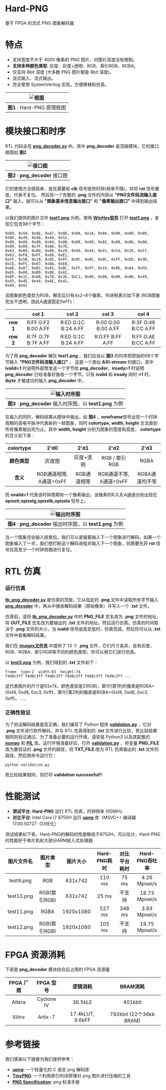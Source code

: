 Hard-PNG
===========================
基于 FPGA 的流式 PNG 图象解码器



# 特点
* 支持宽度不大于 4000 像素的 PNG 图片，对图片高度没有限制。
* **支持多种颜色类型**: 灰度、灰度+透明、RGB、索引RGB、RGBA。
* 仅支持 8bit 深度 (大多数 PNG 图片都是 8bit 深度)。
* 流式输入、流式输出。
* 完全使用 SystemVerilog 实现，方便移植和仿真。

| ![框图](https://github.com/WangXuan95/Hard-PNG/blob/master/images/blockdiagram.png) |
| :----: |
| **图1** : Hard-PNG 原理框图 |



# 模块接口和时序

RTL 代码全在 [**png_decoder.sv**](https://github.com/WangXuan95/Hard-PNG/blob/master/png_decoder.sv) 中。其中 **png_decoder** 是顶层模块，它的接口框图如 **图2**

| ![接口图](https://github.com/WangXuan95/Hard-PNG/blob/master/images/interface.png) |
| :----: |
| **图2** : **png_decoder** 接口图 |

它的使用方法很简单，首先需要给 **clk** 信号提供时钟(频率不限)，并将 **rst** 信号置低，代表不复位。
然后将一个完整的 **.png** 文件的内容从 **"PNG文件码流输入接口"** 输入，就可以从 **"图象基本信息输出接口"** 和 **"像素输出接口"** 中得到输出结果。

以我们提供的图片文件 [**test1.png**](https://github.com/WangXuan95/Hard-PNG/blob/master/images/test1.png) 为例。使用 [**WinHex软件**](http://www.x-ways.net/winhex/) 打开 [**test1.png**](https://github.com/WangXuan95/Hard-PNG/blob/master/images/test1.png) ，发现它包含98个字节：
```
0x89, 0x50, 0x4E, 0x47, 0x0D, 0x0A, 0x1A, 0x0A, 0x00, 0x00, 0x00, 0x0D, 0x49, 0x48, 0x44, 0x52, 
0x00, 0x00, 0x00, 0x04, 0x00, 0x00, 0x00, 0x02, 0x08, 0x06, 0x00, 0x00, 0x00, 0x7F, 0xA8, 0x7D, 
0x63, 0x00, 0x00, 0x00, 0x29, 0x49, 0x44, 0x41, 0x54, 0x18, 0x57, 0x63, 0xF8, 0xFF, 0x89, 0xE1, 
0xFF, 0x5B, 0x19, 0x95, 0xFF, 0x0C, 0x0C, 0x0C, 0xFF, 0xED, 0x3D, 0xCE, 0xFC, 0x67, 0x6A, 0xE8, 
0xAD, 0x07, 0xB2, 0x81, 0xBC, 0xFF, 0xFF, 0x19, 0x0E, 0xA4, 0xFD, 0x65, 0x00, 0x00, 0x0D, 0x02, 
0x0F, 0x1C, 0x6B, 0x78, 0x3E, 0xC1, 0x00, 0x00, 0x00, 0x00, 0x49, 0x45, 0x4E, 0x44, 0xAE, 0x42, 
0x60, 0x82
```
该图象颜色类型为RGB，解压后只有4x2=8个像素，16进制表示如下表 (RGB图象完全不透明，因此A通道固定0xFF)：

|           | col 1 | col 2 | col 3 | col 4 |
| :---:     | :---: | :---: | :---: | :---: |
| **row 1** | R:FF G:F2 B:00 A:FF | R:ED G:1C B:24 A:FF | R:00 G:00 B:00 A:FF | R:3F G:48 B:CC A:FF |
| **row 2** | R:7F G:7F B:7F A:FF | R:ED G:1C B:24 A:FF | R:G:FF B:FF A:FF | R:FF G:AE B:CC A:FF |

为了用 **png_decoder** 解压 **test1.png** ，我们应该以 **图3** 的时序把原始的98个字节输入 **"PNG文件码流输入接口"** 。
这是一个类似 **AXI-stream** 的接口，其中 **ivalid=1** 时说明外部想发送一个字节给 **png_decoder**。**iready=1** 时说明 **png_decoder** 已经准备好接收一个字节。只有 **ivalid** 和 **iready** 同时 **=1** 时，**ibyte** 才被成功的输入 **png_decoder** 中。

| ![输入时序图](https://github.com/WangXuan95/Hard-PNG/blob/master/images/wave1.png) |
| :----: |
| **图3** : **png_decoder** 输入时序图，以 **test1.png** 为例 |

在输入的同时，解码结果从模块中输出，如 **图4** 。**newframe**信号出现一个时钟周期的高电平脉冲代表新的一帧图象，同时 **colortype, width, height** 合法直到所有像素输出完为止。其中 **width, height** 分别为图象的宽度和高度， **colortype** 的含义如下表：

| colortype | 2'd0 | 2'd1 | 2'd2 | 2'd3 |
| :-------: | :--: | :--: | :--: | :--: |
| **颜色类型** | 灰度图 | 灰度+透明 | RGB / 索引RGB | RGBA |
| **含义** | RGB通道相等, A通道=0xFF | RGB通道相等 | RGB通道不等, A通道=0xFF | RGBA通道均不等 |

而 **ovalid=1** 代表该时钟周期有一个像素输出，该像素的R,G,B,A通道分别出现在 **opixelr,opixelg,opixelb,opixela** 信号上。

| ![输出时序图](https://github.com/WangXuan95/Hard-PNG/blob/master/images/wave2.png) |
| :----: |
| **图4** : **png_decoder** 输出时序图，以 **test1.png** 为例 |

当一个图象完全输入结束后，我们可以紧接着输入下一个图象进行解码。如果一个图象输入了一半，我们想打断这个解码进程并输入下一个图象，则需要先将 **rst** 信号拉高至少一个时钟周期进行复位。


# RTL 仿真

### 运行仿真

[**tb_png_decoder.sv**](https://github.com/WangXuan95/Hard-PNG/blob/master/tb_png_decoder.sv) 是仿真的顶层，它从指定的 **.png** 文件中读取所有字节输入 [**png_decoder**](https://github.com/WangXuan95/Hard-PNG/blob/master/png_decoder.sv) 中，再从中接收解码结果（原始像素）并写入一个 **.txt** 文件。

仿真前，请将 [**tb_png_decoder.sv**](https://github.com/WangXuan95/Hard-PNG/blob/master/tb_png_decoder.sv) 中的 **PNG_FILE** 宏名改为 **.png** 文件的地址，将 **OUT_FILE** 宏名改为要输出的 **.txt** 文件的地址。然后运行仿真。仿真的时间取决于 **.png** 文件的大小，当 **ivalid** 信号由高变低时，仿真完成。然后你可以从 **.txt** 文件中查看解码结果。

我们在 [**images文件夹**](https://github.com/WangXuan95/Hard-PNG/blob/master/images) 中提供了 13 个 **.png** 文件，它们尺寸各异，且有灰度、RGB、RGBA、索引RGB等不同的颜色类型，你可以用它们进行仿真。

以 [**test3.png**](https://github.com/WangXuan95/Hard-PNG/blob/master/images/test3.png) 为例，我们得到的 **.txt** 文件如下：
```
frame  type:2  width:83  height:74 
f4d8c3ff f4d8c3ff f4d8c3ff f4d8c3ff f4d8c3ff f4d9c3ff ... 
```
这代表图片的尺寸是83x74，颜色类型是2(RGB)，第1行第1列的像素是RGBA=(0xf4, 0xd8, 0xc3, 0xff)，第1行第2列的像素是RGBA=(0xf4, 0xd8, 0xc3, 0xff)，......

### 正确性验证

为了验证解码结果是否正确，我们编写了 Python 程序 [**validation.py**](https://github.com/WangXuan95/Hard-PNG/blob/master/validation.py) ，它对 **.png** 文件进行软件解码，并与 RTL 仿真得到的 **.txt** 文件进行比较，若比较结果相同则验证通过。为了准备必要的运行环境，请安装 Python3 以及其配套的 [**numpy**](https://pypi.org/project/numpy/) 和 [**PIL**](https://pypi.org/project/Pillow/) 库。运行环境准备好后，打开 [**validation.py**](https://github.com/WangXuan95/Hard-PNG/blob/master/validation.py) ，将变量 **PNG_FILE** 改为要验证的 **.png** 文件的路径，将 **TXT_FILE** 改为 RTL 仿真输出的 **.txt** 文件的路径，然后用命令运行它：
```
python validation.py
```
若比较结果相同，则打印 **validation successful!!**

# 性能测试

* **测试平台**: **Hard-PNG** 运行 RTL 仿真，时钟频率 100MHz
* **对比平台**: Intel Core I7 8750H 运行 [**upng**](https://github.com/elanthis/upng) 库（MSVC++ 编译器 17.00.50727  -O3优化）

测试结果如下表，Hard-PNG的解码的性能略低于8750H。可以估计，Hard-PNG 的性能好于单片机和大部分ARM嵌入式处理器

| **图片文件名** | **图片类型** | **图片大小** | **Hard-PNG耗时** | **对比平台耗时** | **Hard-PNG吞吐率** |
| :-----:        | :----------: | :--------:   | :-------------:  | :--------:   | :--------:   |
| test9.png      | RGB          | 631x742      | 110 ms           | 75 ms        | 4.26 Mpixel/s |
| test10.png     | RGB(索引RGB)  | 631x742      | 25 ms            | 不支持       | 18.73 Mpixel/s |
| test11.png     | RGBA         | 1920x1080    | 527 ms           | 348 ms       | 3.93 Mpixel/s |
| test12.png     | RGB(索引RGB)  | 1920x1080    | 105 ms           | 不支持       | 19.75 Mpixel/s |



# FPGA 资源消耗

下表是 **png_decoder** 模块综合后占用的 FPGA 资源量

| **FPGA 厂商** | **FPGA 型号** |   逻辑消耗       | BRAM消耗               |
| :-----:       | :-----------: | :-----------:    | :-------------:        |
| Altera        | Cyclone IV    | 36.5kLE          | 401kbit                |
| Xilinx        | Artix-7       | 17.4kLUT, 9.6kFF | 792kbit (22个36kb BRAM) |



# 参考链接

我们感谢以下链接为我们提供参考：

* [**upng**](https://github.com/elanthis/upng): 一个轻量化的 C 语言 png 解码库
* [**TinyPNG**](https://tinypng.com/): 一个利用索引RGB原理对 png 图片进行压缩的工具
* [**PNG Specification**](https://www.w3.org/TR/REC-png.pdf): png 标准手册
